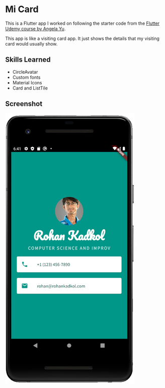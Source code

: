 # Mi Card

This is a Flutter app I worked on following the starter code from the [Flutter Udemy course by Angela Yu](https://www.udemy.com/course/flutter-bootcamp-with-dart/).

This app is like a visiting card app. It just shows the details that my visiting card would usually show.

## Skills Learned

* CircleAvatar
* Custom fonts
* Material Icons
* Card and ListTile

## Screenshot

<img src="images/screenshot.png">